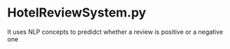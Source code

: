 # HotelReviewSystem.py

It uses NLP concepts to predidct whether a review is positive or a negative one
